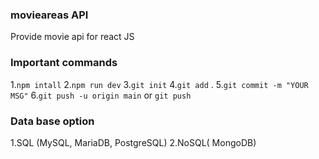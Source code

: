 ### movieareas API
Provide movie api for react JS
### Important commands

1.`npm intall`
2.`npm run dev`
3.`git init`
4.`git add` .
5.`git commit -m "YOUR MSG"`
6.`git push -u origin main` or `git push`


### Data base option

1.SQL (MySQL, MariaDB, PostgreSQL)
2.NoSQL( MongoDB)